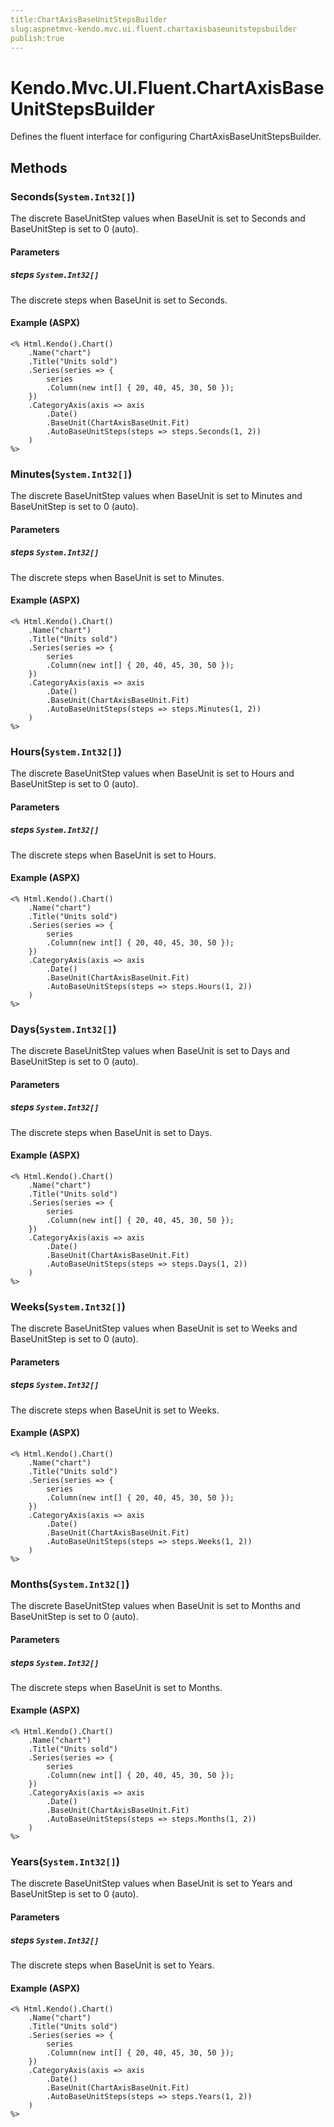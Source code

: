 ```yaml
---
title:ChartAxisBaseUnitStepsBuilder
slug:aspnetmvc-kendo.mvc.ui.fluent.chartaxisbaseunitstepsbuilder
publish:true
---
```


# Kendo.Mvc.UI.Fluent.ChartAxisBaseUnitStepsBuilder
Defines the fluent interface for configuring ChartAxisBaseUnitStepsBuilder.



## Methods

### Seconds(`System.Int32[]`)
The discrete BaseUnitStep values when BaseUnit is set to Seconds and
            BaseUnitStep is set to 0 (auto).


#### Parameters

##### steps `System.Int32[]`
The discrete steps when BaseUnit is set to Seconds.




#### Example (ASPX)
    <% Html.Kendo().Chart()
        .Name("chart")
        .Title("Units sold")
        .Series(series => {
            series
            .Column(new int[] { 20, 40, 45, 30, 50 });
        })
        .CategoryAxis(axis => axis
            .Date()
            .BaseUnit(ChartAxisBaseUnit.Fit)
            .AutoBaseUnitSteps(steps => steps.Seconds(1, 2))
        )
    %>


### Minutes(`System.Int32[]`)
The discrete BaseUnitStep values when BaseUnit is set to Minutes and
            BaseUnitStep is set to 0 (auto).


#### Parameters

##### steps `System.Int32[]`
The discrete steps when BaseUnit is set to Minutes.




#### Example (ASPX)
    <% Html.Kendo().Chart()
        .Name("chart")
        .Title("Units sold")
        .Series(series => {
            series
            .Column(new int[] { 20, 40, 45, 30, 50 });
        })
        .CategoryAxis(axis => axis
            .Date()
            .BaseUnit(ChartAxisBaseUnit.Fit)
            .AutoBaseUnitSteps(steps => steps.Minutes(1, 2))
        )
    %>


### Hours(`System.Int32[]`)
The discrete BaseUnitStep values when BaseUnit is set to Hours and
            BaseUnitStep is set to 0 (auto).


#### Parameters

##### steps `System.Int32[]`
The discrete steps when BaseUnit is set to Hours.




#### Example (ASPX)
    <% Html.Kendo().Chart()
        .Name("chart")
        .Title("Units sold")
        .Series(series => {
            series
            .Column(new int[] { 20, 40, 45, 30, 50 });
        })
        .CategoryAxis(axis => axis
            .Date()
            .BaseUnit(ChartAxisBaseUnit.Fit)
            .AutoBaseUnitSteps(steps => steps.Hours(1, 2))
        )
    %>


### Days(`System.Int32[]`)
The discrete BaseUnitStep values when BaseUnit is set to Days and
            BaseUnitStep is set to 0 (auto).


#### Parameters

##### steps `System.Int32[]`
The discrete steps when BaseUnit is set to Days.




#### Example (ASPX)
    <% Html.Kendo().Chart()
        .Name("chart")
        .Title("Units sold")
        .Series(series => {
            series
            .Column(new int[] { 20, 40, 45, 30, 50 });
        })
        .CategoryAxis(axis => axis
            .Date()
            .BaseUnit(ChartAxisBaseUnit.Fit)
            .AutoBaseUnitSteps(steps => steps.Days(1, 2))
        )
    %>


### Weeks(`System.Int32[]`)
The discrete BaseUnitStep values when BaseUnit is set to Weeks and
            BaseUnitStep is set to 0 (auto).


#### Parameters

##### steps `System.Int32[]`
The discrete steps when BaseUnit is set to Weeks.




#### Example (ASPX)
    <% Html.Kendo().Chart()
        .Name("chart")
        .Title("Units sold")
        .Series(series => {
            series
            .Column(new int[] { 20, 40, 45, 30, 50 });
        })
        .CategoryAxis(axis => axis
            .Date()
            .BaseUnit(ChartAxisBaseUnit.Fit)
            .AutoBaseUnitSteps(steps => steps.Weeks(1, 2))
        )
    %>


### Months(`System.Int32[]`)
The discrete BaseUnitStep values when BaseUnit is set to Months and
            BaseUnitStep is set to 0 (auto).


#### Parameters

##### steps `System.Int32[]`
The discrete steps when BaseUnit is set to Months.




#### Example (ASPX)
    <% Html.Kendo().Chart()
        .Name("chart")
        .Title("Units sold")
        .Series(series => {
            series
            .Column(new int[] { 20, 40, 45, 30, 50 });
        })
        .CategoryAxis(axis => axis
            .Date()
            .BaseUnit(ChartAxisBaseUnit.Fit)
            .AutoBaseUnitSteps(steps => steps.Months(1, 2))
        )
    %>


### Years(`System.Int32[]`)
The discrete BaseUnitStep values when BaseUnit is set to Years and
            BaseUnitStep is set to 0 (auto).


#### Parameters

##### steps `System.Int32[]`
The discrete steps when BaseUnit is set to Years.




#### Example (ASPX)
    <% Html.Kendo().Chart()
        .Name("chart")
        .Title("Units sold")
        .Series(series => {
            series
            .Column(new int[] { 20, 40, 45, 30, 50 });
        })
        .CategoryAxis(axis => axis
            .Date()
            .BaseUnit(ChartAxisBaseUnit.Fit)
            .AutoBaseUnitSteps(steps => steps.Years(1, 2))
        )
    %>



